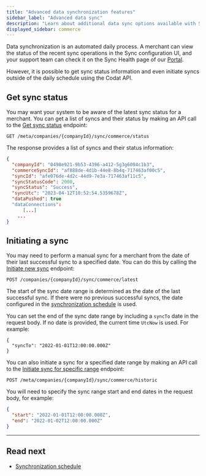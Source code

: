 ```yaml
---
title: "Advanced data synchronization features"
sidebar_label: "Advanced data sync"
description: "Learn about additional data sync options available with Sync for Commerce" 
displayed_sidebar: commerce
---
```


Data synchronization is an automated daily process. A merchant can view the status of the recent sync operations in the Sync configuration UI, and your support team can check it on the Sync Health page of our [Portal](https://app.codat.io/). 

However, it is possible to get sync status information and even initiate syncs outside of the daily schedule using the Codat API.

## Get sync status

You may want your system to be aware of the latest sync status for a merchant. You can get a list of syncs and their status by making an API call to the [Get sync status](/sync-for-commerce-api#/operations/get-sync-status) endpoint:

```http
GET /meta/companies/{companyId}/sync/commerce/status
```

The response provides a list of syncs and their status information: 

```json
{
  "companyId": "0498e921-9b53-4396-a412-5g3g6094c1b3",
  "commerceSyncId": "af888de-4d1b-44e8-8b4q-717463af00c5",
  "syncId": "afe076de-4d2c-44d9-7e3a-717463af11c5",
  "syncStatusCode": 2000,
  "syncStatus": "Success",
  "syncUtc": "2023-04-12T10:52:54.5359678Z",
  "dataPushed": true
  "dataConnections":
      [...]
    ...
}
```

## Initiating a sync
 
You may need to perform a manual sync for a merchant from the date of their last successful sync to a specified date. You can do this by calling the [Initiate new sync](/sync-for-commerce-api#/operations/request-sync) endpoint:

```http
POST /companies/{companyId}/sync/commerce/latest
```

The start of the sync date range is determined as the date of the last successful sync. If there were no previous successful syncs, the date configured in the [synchronization schedule](/commerce/synchronization-schedule) is used.

You can set the end of the sync date range by including a `syncTo` date in the request body. If no date is provided, the current time `UtcNow` is used. For example: 

```
{
  "syncTo": "2022-01-01T12:00:00.000Z"
}
```

You can also initiate a sync for a specified date range by making an API call to the [Initiate sync for specific range](/sync-for-commerce-api#/operations/request-sync-for-date-range) endpoint:

```http
POST /meta/companies/{companyId}/sync/commerce/historic
```

You will need to specify the sync range start and end dates in the request body, for example:

```json
{
  "start": "2022-01-01T12:00:00.000Z",
  "end": "2022-01-02T12:00:00.000Z"
}
```
---
## Read next

- [Synchronization schedule](/commerce/synchronization-schedule)